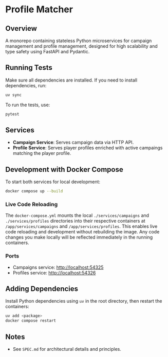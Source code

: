 # Profile Matcher

## Overview

A monorepo containing stateless Python microservices for campaign management and profile management, designed for high scalability and type safety using FastAPI and Pydantic.

## Running Tests

Make sure all dependencies are installed. If you need to install dependencies, run:

```bash
uv sync
```

To run the tests, use:

```bash
pytest
```

## Services

- **Campaign Service**: Serves campaign data via HTTP API.
- **Profile Service**: Serves player profiles enriched with active campaings matching the player profile.

## Development with Docker Compose

To start both services for local development:

```bash
docker compose up --build
```

### Live Code Reloading

The `docker-compose.yml` mounts the local `./services/campaigns` and `./services/profiles` directories into their respective containers at `/app/services/campaigns` and `/app/services/profiles`. This enables live code reloading and development without rebuilding the image. Any code changes you make locally will be reflected immediately in the running containers.

### Ports

- Campaigns service: [http://localhost:54325](http://localhost:54325)
- Profiles service: [http://localhost:54326](http://localhost:54326)

## Adding Dependencies

Install Python dependencies using `uv` in the root directory, then restart the containers:

```bash
uv add <package>
docker compose restart
```

## Notes
- See `SPEC.md` for architectural details and principles.
